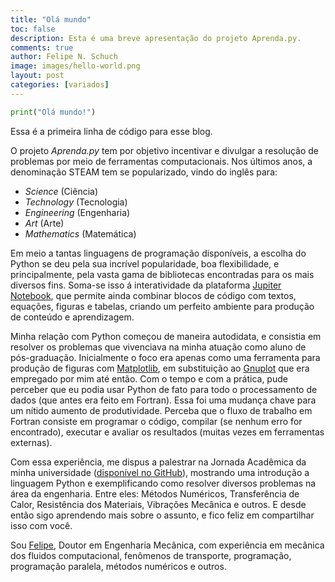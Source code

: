 ```yaml
---
title: "Olá mundo"
toc: false
description: Esta é uma breve apresentação do projeto Aprenda.py.
comments: true
author: Felipe N. Schuch
image: images/hello-world.png
layout: post
categories: [variados]
---
```


```python
print("Olá mundo!")
```

Essa é a primeira linha de código para esse blog.

O projeto *Aprenda.py* tem por objetivo incentivar e divulgar a resolução de problemas por meio de ferramentas computacionais. Nos últimos anos, a denominação STEAM tem se popularizado, vindo do inglês para:
* *Science* (Ciência)
* *Technology* (Tecnologia)
* *Engineering* (Engenharia)
* *Art* (Arte)
* *Mathematics* (Matemática)

Em meio a tantas linguagens de programação disponíveis, a escolha do Python se deu pela sua incrível popularidade, boa flexibilidade, e principalmente, pela vasta gama de bibliotecas encontradas para os mais diversos fins. Soma-se isso á interatividade da plataforma [Jupiter Notebook](https://jupyter.org), que permite ainda combinar blocos de código com textos, equações, figuras e tabelas, criando um perfeito ambiente para produção de conteúdo e aprendizagem.

Minha relação com Python começou de maneira autodidata, e consistia em resolver os problemas que vivenciava na minha atuação como aluno de pós-graduação. Inicialmente o foco era apenas como uma ferramenta para produção de figuras com [Matplotlib](https://matplotlib.org/), em substituição ao [Gnuplot](http://www.gnuplot.info/) que era empregado por mim até então. Com o tempo e com a prática, pude perceber que eu podia usar Python de fato para todo o processamento de dados (que antes era feito em Fortran). Essa foi uma mudança chave para um nítido aumento de produtividade. Perceba que o fluxo de trabalho em Fortran consiste em programar o código, compilar (se nenhum erro for encontrado), executar e avaliar os resultados (muitas vezes em ferramentas externas).

Com essa experiência, me dispus a palestrar na Jornada Acadêmica da minha universidade ([disponível no GitHub](https://github.com/fschuch/JAEP-2019.py)), mostrando uma introdução a linguagem Python e exemplificando como resolver diversos problemas na área da engenharia. Entre eles: Métodos Numéricos, Transferência de Calor, Resistência dos Materiais, Vibrações Mecânica e outros. E desde então sigo aprendendo mais sobre o assunto, e fico feliz em compartilhar isso com você.

Sou [Felipe](https://fschuch.github.io/), Doutor em Engenharia Mecânica, com experiência em mecânica dos fluidos computacional, fenômenos de transporte, programação, programação paralela, métodos numéricos e outros.
